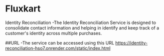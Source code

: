 # Fluxkart

Identity Reconciliation 
-The Identity Reconciliation Service is designed to consolidate contact information and helping in identify and keep track of a customer's identity across multiple purchases.

##URL
-The service can be accessed using this URL
 https://identity-reconciliation-hso7.onrender.com/static/index.html
